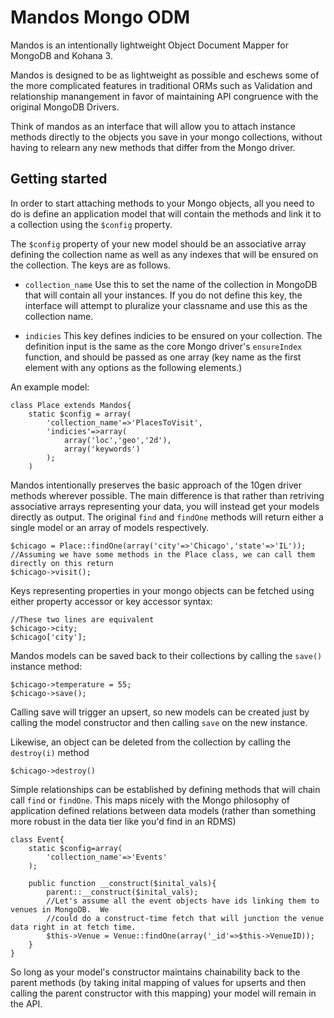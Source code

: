 # Mandos Mongo ODM

Mandos is an intentionally lightweight Object Document Mapper for MongoDB and Kohana 3.

Mandos is designed to be as lightweight as possible and eschews some of the more complicated features
in traditional ORMs such as Validation and relationship manangement in favor of maintaining API congruence
with the original MongoDB Drivers.

Think of mandos as an interface that will allow you to attach instance methods directly to the objects you save in your
mongo collections, without having to relearn any new methods that differ from the Mongo driver.

## Getting started

In order to start attaching methods to your Mongo objects, all you need to do is define an application model that will contain
the methods and link it to a collection using the `$config` property.

The `$config` property of your new model should be an associative array defining the collection name 
as well as any indexes that will be ensured on the collection.  The keys are as follows.

+ `collection_name` Use this to set the name of the collection in MongoDB that will contain all your instances.  If you do not 
define this key, the interface will attempt to pluralize your classname and use this as the collection name.

+ `indicies` This key defines indicies to be ensured on your collection.  The definition input is the same as the core Mongo driver's 
`ensureIndex` function, and should be passed as one array (key name as the first element with any options as the following elements.)

An example model:

	class Place extends Mandos{
		static $config = array(
			'collection_name'=>'PlacesToVisit',
			'indicies'=>array(
				array('loc','geo','2d'),
				array('keywords')
			);
		)

Mandos intentionally preserves the basic approach of the 10gen driver methods wherever possible.  The main difference is that rather
than retriving associative arrays representing your data, you will instead get your models directly as output.  The original `find` and `findOne`
methods will return either a single model or an array of models respectively.

	$chicago = Place::findOne(array('city'=>'Chicago','state'=>'IL'));
	//Assuming we have some methods in the Place class, we can call them directly on this return
	$chicago->visit();

Keys representing properties in your mongo objects can be fetched using either property accessor or key accessor syntax:

	//These two lines are equivalent
	$chicago->city;
	$chicago['city'];

Mandos models can be saved back to their collections by calling the `save()` instance method:

	$chicago->temperature = 55;
	$chicago->save();

Calling save will trigger an upsert, so new models can be created just by calling the model constructor and then calling `save` on the new instance.

Likewise, an object can be deleted from the collection by calling the `destroy(i)` method
	
	$chicago->destroy()

Simple relationships can be established by defining methods that will chain call `find` or `findOne`.  This maps nicely with the Mongo
philosophy of application defined relations between data models (rather than something more robust in the data tier like you'd find in an RDMS)

	class Event{
		static $config=array(
			'collection_name'=>'Events'
		);
		
		public function __construct($inital_vals){
			parent::__construct($inital_vals);
			//Let's assume all the event objects have ids linking them to venues in MongoDB.  We
			//could do a construct-time fetch that will junction the venue data right in at fetch time.
			$this->Venue = Venue::findOne(array('_id'=>$this->VenueID));
		}
	}

So long as your model's constructor maintains chainability back to the parent methods (by taking inital mapping of values for upserts
and then calling the parent constructor with this mapping) your model will remain in the API.
